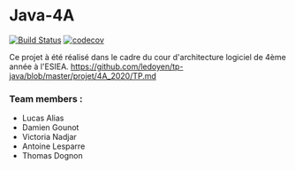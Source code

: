 # Java-4A
[![Build Status](https://travis-ci.com/Ekrynox/Java-4A.svg?branch=master)](https://travis-ci.com/Ekrynox/Java-4A) [![codecov](https://codecov.io/gh/Ekrynox/Java-4A/branch/master/graph/badge.svg)](https://codecov.io/gh/Ekrynox/Java-4A)

Ce projet à été réalisé dans le cadre du cour d'architecture logiciel de 4ème année à l'ESIEA.
https://github.com/ledoyen/tp-java/blob/master/projet/4A_2020/TP.md

### Team members :
* Lucas Alias
* Damien Gounot
* Victoria Nadjar
* Antoine Lesparre
* Thomas Dognon
